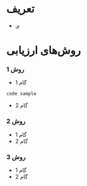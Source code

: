 # تعریف
- ی

# روش‌های ارزیابی
### روش 1
- گام 1
```python
code sample
```
- گام 2
### روش 2
- گام 1
- گام 2
### روش 3
- گام 1
- گام 2
